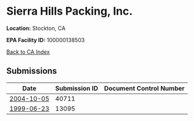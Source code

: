 # Sierra Hills Packing, Inc.

**Location:** Stockton, CA

**EPA Facility ID:** 100000138503

[Back to CA Index](../../index.md)

## Submissions

| Date | Submission ID | Document Control Number |
|------|--------------|-------------------------|
| [2004-10-05](submissions/40711.md) | 40711 |  |
| [1999-06-23](submissions/13095.md) | 13095 |  |
